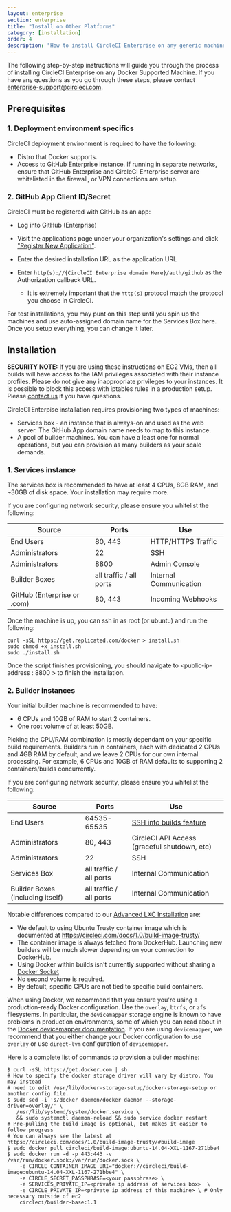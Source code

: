 ```yaml
---
layout: enterprise
section: enterprise
title: "Install on Other Platforms"
category: [installation]
order: 4
description: "How to install CircleCI Enterprise on any generic machine"
---
```


The following step-by-step instructions will guide you through the process of
installing CircleCI Enterprise on any Docker Supported Machine.  If you have any
questions as you go through these steps, please contact
<enterprise-support@circleci.com>.

## Prerequisites

### 1. Deployment environment specifics

CircleCI deployment environment is required to have the following:

* Distro that Docker supports.
* Access to GitHub Enterprise instance.  If running in separate networks, ensure that GitHub Enterprise and CircleCI Enterprise server are whitelisted in the firewall, or VPN connections are setup.

### 2. GitHub App Client ID/Secret

CircleCI must be registered with GitHub as an app:

* Log into GitHub (Enterprise)
* Visit the applications page under your organization's settings and click ["Register New Application"](https://github.com/settings/applications/new).

* Enter the desired installation URL as the application URL
* Enter `http(s)://{CircleCI Enterprise domain Here}/auth/github` as the Authorization callback URL.
	* It is extremely important that the `http(s)` protocol match the protocol you choose in CircleCI.

For test installations, you may punt on this step until you spin up the machines and use auto-assigned domain name for the Services Box here.  Once you setup everything, you can change it later.

## Installation

**SECURITY NOTE:** If you are using these instructions on EC2 VMs, then
all builds will have access to the IAM privileges associated with their instance profiles. Please do not
give any inappropriate privileges to your instances. It is possible to block
this access with iptables rules in a production setup. Please [contact us](mailto:trial-support@circleci.com)
if you have questions.


CircleCI Enterpise installation requires provisioning two types of machines:

* Services box - an instance that is always-on and used as the web server.  The GitHub App domain name needs to map to this instance.
* A pool of builder machines.  You can have a least one for normal operations, but you can provision as many builders as your scale demands.


### 1. Services instance

The services box is recommended to have at least 4 CPUs, 8GB RAM, and ~30GB of disk space.  Your installation may require more.

If you are configuring network security, please ensure you whitelist the following:


| Source                      | Ports                   | Use                    |
|-----------------------------|-------------------------|------------------------|
| End Users                   | 80, 443                 | HTTP/HTTPS Traffic     |
| Administrators              | 22                      | SSH                    |
| Administrators              | 8800                    | Admin Console          |
| Builder Boxes               | all traffic / all ports | Internal Communication |
| GitHub (Enterprise or .com) | 80, 443                 | Incoming Webhooks      |

Once the machine is up, you can ssh in as root (or ubuntu) and run the following:

```
curl -sSL https://get.replicated.com/docker > install.sh
sudo chmod +x install.sh
sudo ./install.sh
```

Once the script finishes provisioning, you should navigate to <public-ip-address : 8800 > to finish the installation.

### 2. Builder instances

Your initial builder machine is recommended to have:

* 6 CPUs and 10GB of RAM to start 2 containers.
* One root volume of at least 50GB.

Picking the CPU/RAM combination is mostly dependant on your specific build requirements.  Builders run in containers, each with dedicated 2 CPUs and 4GB RAM by default, and we leave 2 CPUs for our own internal processing.  For example, 6 CPUs and 10GB of RAM defaults to supporting 2 containers/builds concurrently.

If you are configuring network security, please ensure you whitelist the following:

| Source                           | Ports                   | Use                                                            |
|----------------------------------|-------------------------|----------------------------------------------------------------|
| End Users                        | 64535-65535             | [SSH into builds feature](https://circleci.com/docs/1.0/ssh-build/) |
| Administrators                   | 80, 443                 | CircleCI API Access (graceful shutdown, etc)                   |
| Administrators                   | 22                      | SSH                                                            |
| Services Box                     | all traffic / all ports | Internal Communication                                         |
| Builder Boxes (including itself) | all traffic / all ports | Internal Communication                                         |


Notable differences compared to our [Advanced LXC Installation]({{site.baseurl}}/enterprise/on-prem/) are:

* We default to using Ubuntu Trusty container image which is documented at https://circleci.com/docs/1.0/build-image-trusty/
* The container image is always fetched from DockerHub.  Launching new builders will be much slower depending on your connection to DockerHub.
* Using Docker within builds isn't currently supported without sharing a [Docker Socket]({{site.baseurl}}/enterprise/docker-builder-config/#sharing-the-docker-socket)
* No second volume is required.
* By default, specific CPUs are not tied to specific build containers.


When using Docker, we recommend that you ensure you're using a production-ready Docker configuration.  Use the `overlay`, `btrfs`, or `zfs` filesystems.  In particular, the `devicemapper` storage engine is known to have problems in production environments, some of which you can read about in the [Docker devicemapper documentation](https://docs.docker.com/engine/userguide/storagedriver/device-mapper-driver/).  If you are using `devicemapper`, we recommend that you either change your Docker configuration to use `overlay` or use `direct-lvm` configuration of `devicemapper`.

Here is a complete list of commands to provision a builder machine:

```
$ curl -sSL https://get.docker.com | sh
# How to specify the docker storage driver will vary by distro. You may instead
# need to edit /usr/lib/docker-storage-setup/docker-storage-setup or another config file.
$ sudo sed -i 's/docker daemon/docker daemon --storage-driver=overlay/' \
   /usr/lib/systemd/system/docker.service \
   && sudo systemctl daemon-reload && sudo service docker restart
# Pre-pulling the build image is optional, but makes it easier to follow progress
# You can always see the latest at https://circleci.com/docs/1.0/build-image-trusty/#build-image
$ sudo docker pull circleci/build-image:ubuntu-14.04-XXL-1167-271bbe4
$ sudo docker run -d -p 443:443 -v /var/run/docker.sock:/var/run/docker.sock \
    -e CIRCLE_CONTAINER_IMAGE_URI="docker://circleci/build-image:ubuntu-14.04-XXL-1167-271bbe4" \
    -e CIRCLE_SECRET_PASSPHRASE=<your passphrase> \
    -e SERVICES_PRIVATE_IP=<private ip address of services box>  \
    -e CIRCLE_PRIVATE_IP=<private ip address of this machine> \ # Only necessary outside of ec2
    circleci/builder-base:1.1
```
